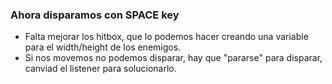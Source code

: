 ### Ahora disparamos con SPACE key
- Falta mejorar los hitbox, que lo podemos hacer creando una variable para el width/height de los enemigos.
- Si nos movemos no podemos disparar, hay que "pararse" para disparar, canviad el listener para solucionarlo.